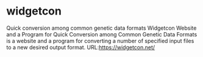 # widgetcon
Quick conversion among common genetic data formats
Widgetcon Website and a Program for Quick Conversion among Common Genetic Data Formats is a website and a program for converting a number of specified input files to a new desired output format. 
URL:https://widgetcon.net/
